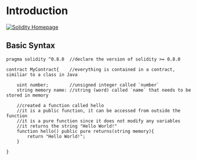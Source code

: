# Introduction

<a href="https://soliditylang.org/"><img src="https://soliditylang.org/images/SolGray.png" alt="Solidity Homepage"></a>

## Basic Syntax

```solidity
pragma solidity ^0.8.0  //declare the version of solidity >= 0.8.0

contract MyContract{    //everything is contained in a contract, similiar to a class in Java

    uint number;        //unsigned integer called `number`  
    string memory name: //string (word) called `name` that needs to be stored in memory

    //created a function called hello
    //it is a public function, it can be accessed from outside the function
    //it is a pure function since it does not modify any variables
    //it returns the string "Hello World!"
    function hello() public pure returns(string memory){
        return "Hello World!";
    }  

}
```
